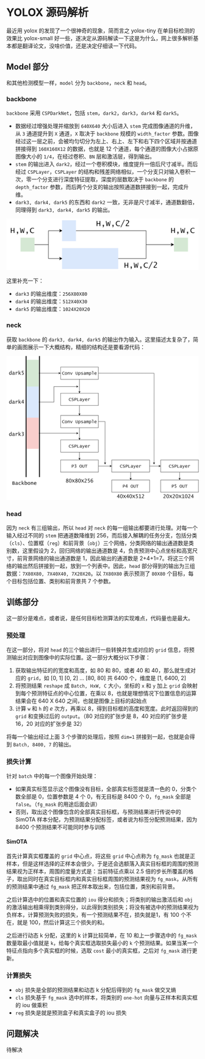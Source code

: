 # YOLOX 源码解析

最近用 yolox 的发现了一个很神奇的现象，简而言之 yolox-tiny 在单目标检测的效果比 yolox-small 好一些，遂决定从源码解读一下这是为什么，网上很多解析基本都是翻译论文，没啥价值，还是决定仔细读一下代码。

## Model 部分

和其他检测模型一样，`model` 分为 `backbone`，`neck` 和 `head`。

### backbone

`backbone` 采用 `CSPDarkNet`，包括 `stem`，`dark2`，`dark3`，`dark4` 和 `dark5`。

- 数据经过增强处理并缩放到 `640X640` 大小后进入 `stem` 完成图像通道的升维，从 `3` 通道提升到 `X` 通道，`X` 取决于 `backbone` 规模的 `width_factor` 参数。图像经过这一层之前，会被均匀切分为左上、右上、左下和右下四个区域并按通道拼接得到 `160X160X12` 的数据，也就是 12 个通道，每个通道的图像大小占据原图像大小的 `1/4`，在经过卷积、`BN` 层和激活层，得到输出。
- `stem` 的输出进入 `dark2`，经过一个卷积模块，维度提升一倍后尺寸减半。而后经过 `CSPLayer`，`CSPLayer` 的结构和残差网络相似，一个分支只对输入卷积一次，零一个分支进行深度特征提取，深度的层数取决于 `backbone` 的 `depth_factor` 参数，而后两个分支的输出按照通道数拼接到一起，完成升维。
- `dark3, dark4, dark5` 的东西和 `dark2` 一致，无非是尺寸减半，通道数翻倍，同理得到 `dark3, dark4, dark5` 的输出。

![](https://raw.githubusercontent.com/Lan-ping/blog_content/main/blogImg/220225-fig1.png)

这里补充一下：

- `dark3` 的输出维度：`256X80X80`
- `dark4` 的输出维度：`512X40X30`
- `dark5` 的输出维度：`1024X20X20`

### neck

获取 `backbone` 的 `dark3, dark4, dark5` 的输出作为输入。这里描述太复杂了，简单的画图展示一下大概结构，精细的结构还是要看源代码：

![](https://raw.githubusercontent.com/Lan-ping/blog_content/main/blogImg/220225-fig2.png)

### head

因为 `neck` 有三组输出，所以 `head` 对 `neck` 的每一组输出都要进行处理。对每一个输入经过不同的 `stem` 把通道数降维到 256，而后接入解耦的任务分支，包括分类（`cls`）、位置框（`reg`）和前背景（`obj`）三个网络，分类网络的输出通道数是类别数，这里假设为 2，回归网络的输出通道数是 4，负责预测中心点坐标和高宽尺寸，前背景网络的输出通道数是 1，因此输出的通道数是 2+4+1=7。将这三个网络的输出然后拼接到一起，放到一个列表中。因此，`head` 部分得到的输出为三组数据：`7X80X80, 7X40X40, 7X20X20`。以 `7X80X80` 表示预测了 `80X80` 个目标，每个目标包括位置、类别和前背景共 7 个参数。

## 训练部分

这一部分是难点，或者说，是任何目标检测算法的实现难点，代码量也是最大。

### 预处理

在这一部分，将对 `head` 的三个输出进行一些转换并生成对应的 `grid` 信息，将预测输出对应到图像中的实际位置。这一部分大概分以下步骤：

1. 获取输出特征的的宽度和高度，如 80 和 80，或者 40 和 40，那么就生成对应的 `grid`，如 [0, 1] [0, 2] ... [80, 80] 共 6400 个，维度是 [1, 6400, 2]
2. 将预测结果 `reshape` 成 `Batch, HxW, C` 大小，坐标的 `x` 和 `y` 加上 `grid` 会映射到每个预测特征点的中心位置，在乘以 8，也就是理想情况下位置信息的运算结果会在 640 X 640 之间，也就是图像上目标的起始点
3. 计算 `w` 和 `h` 的 $e$ 次方，再乘以 8，得到目标框的高度和宽度。此时返回得到的 `grid` 和变换过后的 `output`。（80 对应的扩张步是 8，40 对应的扩张步是 16，20 对应的扩张步是 32）

将每一个输出经过上面 3 个步骤的处理后，按照 `dim=1` 拼接到一起，也就是会得到 `Batch, 8400, 7` 的输出。

### 损失计算

针对 `batch` 中的每一个图像开始处理：

- 如果真实标签显示这个图像没有目标，全部真实标签就是清一色的 0，分类个数全部是 0，位置参数是 4 个 0，有无目标是 8400 个 0，`fg_mask` 全部是 `false`。（`fg_mask` 的用途后面会讲）
- 否则，取出这个图像包含的全部真实目标框，与预测结果进行传说中的 SimOTA 样本分配，为预测结果分配标签，或者说为标签分配预测结果，因为 8400 个预测结果不可能同时参与训练

#### SimOTA

首先计算真实框覆盖的 `grid` 中心点，将这些 `grid` 中心点称为 `fg_mask` 也就是正样本，但是这样选择的正样本会很少。于是还会选额落入真实目标框的周围的预测结果视为正样本，周围的度量方式是：当前特征点乘以 2.5 倍的步长所覆盖的格子，取出同时在真实目标框内和真实目标框周围的预测结果视为 `fg_mask`，从所有的预测结果中通过 `fg_mask` 把正样本取出来，包括位置，类别和前背景。

之后计算选中的位置和真实位置的 `iou` 得分和损失；将类别的输出激活后和 `obj` 的激活输出相乘得到类别得分，以此得到类别损失；将没有被选中的预测结果视为负样本，计算预测失败的损失，有一个预测结果不在，损失就是1，有 100 个不在，就是 100，然后计算这三个损失的和。

之后进行动态 k 分配，这里的 k 计算比较简单，在 10 和上一步骤选中的 `fg_mask` 数量取最小值就是 `k`，给每个真实框选取损失最小的 `k` 个预测结果。如果当某一个特征点指向多个真实框的时候，选取 `cost` 最小的真实框，之后对 `fg_mask` 进行更新。

### 计算损失

- `obj` 损失是全部的预测结果和动态 k 分配后得到的 `fg_mask` 做交叉熵
- `cls` 损失基于 `fg_mask` 选中的样本，将类别的 `one-hot` 向量与正样本和真实框的 iou 做乘积
- `reg` 损失是就是预测盒子和真实盒子的 iou 损失

## 问题解决

待解决